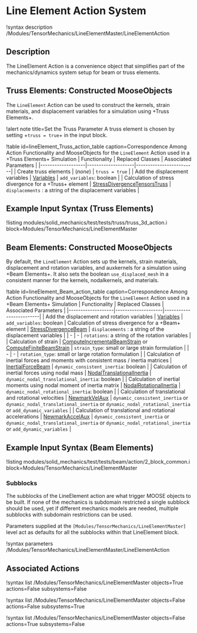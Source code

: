 # Line Element Action System

!syntax description /Modules/TensorMechanics/LineElementMaster/LineElementAction

## Description

The LineElement Action is a convenience object that simplifies part of the
mechanics/dynamics system setup for beam or truss elements.

## Truss Elements: Constructed MooseObjects

The `LineElement` Action can be used to construct the kernels, strain materials, and displacement variables for a simulation using +Truss Elements+.

!alert note title=Set the Truss Parameter
A truss element is chosen by setting +`truss = true`+ in the input block.

!table id=lineElement_Truss_action_table caption=Correspondence Among Action Functionality and MooseObjects for the `LineElement` Action used in a +Truss Elements+ Simulation
| Functionality     | Replaced Classes   | Associated Parameters   |
|-------------------|--------------------|-------------------------|
| Create truss elements | (*none*) | `truss = true` |
| Add the displacement variables | [Variables](syntax/Variables/index.md) | `add_variables`: boolean |
| Calculation of stress divergence for a +Truss+ element | [StressDivergenceTensorsTruss](/StressDivergenceTensorsTruss.md) | `displacements` : a string of the displacement variables |

## Example Input Syntax (Truss Elements)

!listing modules/solid_mechanics/test/tests/truss/truss_3d_action.i block=Modules/TensorMechanics/LineElementMaster

## Beam Elements: Constructed MooseObjects

By default, the `LineElement` Action sets up the kernels, strain materials, displacement and rotation variables, and auxkernels for a simulation using +Beam Elements+. It also sets the boolean `use_displaced_mesh` in a consistent manner for the kernels, nodalkernels, and materials.

!table id=lineElement_Beam_action_table caption=Correspondence Among Action Functionality and MooseObjects for the `LineElement` Action used in a +Beam Elements+ Simulation
| Functionality     | Replaced Classes   | Associated Parameters   |
|-------------------|--------------------|-------------------------|
| Add the displacement and rotation variables | [Variables](syntax/Variables/index.md) | `add_variables`: boolean
| Calculation of stress divergence for a +Beam+ element | [StressDivergenceBeam](/StressDivergenceBeam.md) | `displacements` : a string of the displacement variables |
| - | - | `rotations`: a string of the rotation variables |
| Calculation of strain | [ComputeIncrementalBeamStrain](/ComputeIncrementalBeamStrain.md) or [ComputeFiniteBeamStrain](/ComputeFiniteBeamStrain.md) | `strain_type`: small or large strain formulation |
| - | - | `rotation_type`: small or large rotation formulation |
| Calculation of inertial forces and moments with consistent mass / inertia matrices | [InertialForceBeam](/InertialForceBeam.md) | `dynamic_consistent_inertia`: boolean |
| Calculation of inertial forces using nodal mass | [NodalTranslationalInertia](/NodalTranslationalInertia.md) | `dynamic_nodal_translational_inertia`: boolean |
| Calculation of inertial moments using nodal moment of inertia matrix | [NodalRotationalInertia](/NodalRotationalInertia.md) | `dynamic_nodal_rotational_inertia`: boolean |
| Calculation of translational and rotational velocities | [NewmarkVelAux](/NewmarkVelAux.md) | `dynamic_consistent_inertia` or `dynamic_nodal_translational_inertia` or `dynamic_nodal_rotational_inertia` or `add_dynamic_variables` |
| Calculation of translational and rotational accelerations | [NewmarkAccelAux](/NewmarkAccelAux.md) | `dynamic_consistent_inertia` or `dynamic_nodal_translational_inertia` or `dynamic_nodal_rotational_inertia` or `add_dynamic_variables` |

## Example Input Syntax (Beam Elements)

!listing modules/solid_mechanics/test/tests/beam/action/2_block_common.i block=Modules/TensorMechanics/LineElementMaster

### Subblocks

The subblocks of the LineElement action are what trigger MOOSE objects to be built.
If none of the mechanics is subdomain restricted a single subblock should be used, yet
if different mechanics models are needed, multiple subblocks with subdomain restrictions
can be used.

Parameters supplied at the `[Modules/TensorMechanics/LineElementMaster]` level act as
defaults for all the subblocks within that LineElement block.

!syntax parameters /Modules/TensorMechanics/LineElementMaster/LineElementAction

## Associated Actions

!syntax list /Modules/TensorMechanics/LineElementMaster objects=True actions=False subsystems=False

!syntax list /Modules/TensorMechanics/LineElementMaster objects=False actions=False subsystems=True

!syntax list /Modules/TensorMechanics/LineElementMaster objects=False actions=True subsystems=False
